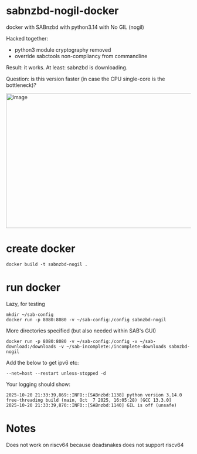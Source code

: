 # sabnzbd-nogil-docker
docker with SABnzbd with python3.14 with No GIL (nogil)

Hacked together:
- python3 module cryptography removed
- override sabctools non-compliancy from commandline

Result: it works. At least: sabnzbd is downloading. 

Question: is this version faster (in case the CPU single-core is the bottleneck)?

<img width="777" height="367" alt="image" src="https://github.com/user-attachments/assets/74337771-b713-4235-b292-e1dbac9e05d8" />


# create docker

```
docker build -t sabnzbd-nogil .
```

# run docker

Lazy, for testing

```
mkdir ~/sab-config
docker run -p 8080:8080 -v ~/sab-config:/config sabnzbd-nogil
```
More directories specified (but also needed within SAB's GUI)

```
docker run -p 8080:8080 -v ~/sab-config:/config -v ~/sab-download:/downloads -v ~/sab-incomplete:/incomplete-downloads sabnzbd-nogil
```

Add the below to get ipv6 etc:

```
--net=host --restart unless-stopped -d
```

Your logging should show:
```
2025-10-20 21:33:39,869::INFO::[SABnzbd:1138] python version 3.14.0 free-threading build (main, Oct  7 2025, 16:05:28) [GCC 13.3.0]
2025-10-20 21:33:39,870::INFO::[SABnzbd:1140] GIL is off (unsafe)
```


# Notes

Does not work on riscv64 because deadsnakes does not support riscv64
